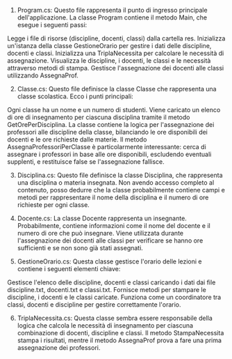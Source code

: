 1. Program.cs:
Questo file rappresenta il punto di ingresso principale dell'applicazione. La classe Program contiene il metodo Main, che esegue i seguenti passi:

Legge i file di risorse (discipline, docenti, classi) dalla cartella res.
Inizializza un'istanza della classe GestioneOrario per gestire i dati delle discipline, docenti e classi.
Inizializza una TriplaNecessita per calcolare le necessità di assegnazione.
Visualizza le discipline, i docenti, le classi e le necessità attraverso metodi di stampa.
Gestisce l'assegnazione dei docenti alle classi utilizzando AssegnaProf.


2. Classe.cs:
Questo file definisce la classe Classe che rappresenta una classe scolastica. Ecco i punti principali:

Ogni classe ha un nome e un numero di studenti.
Viene caricato un elenco di ore di insegnamento per ciascuna disciplina tramite il metodo GetOrePerDisciplina.
La classe contiene la logica per l'assegnazione dei professori alle discipline della classe, bilanciando le ore disponibili dei docenti e le ore richieste dalle materie.
Il metodo AssegnaProfessoriPerClasse è particolarmente interessante: cerca di assegnare i professori in base alle ore disponibili, escludendo eventuali supplenti, e restituisce false se l'assegnazione fallisce.


3. Disciplina.cs:
Questo file definisce la classe Disciplina, che rappresenta una disciplina o materia insegnata. Non avendo accesso completo al contenuto, posso dedurre che la classe probabilmente contiene campi e metodi per rappresentare il nome della disciplina e il numero di ore richieste per ogni classe.


4. Docente.cs:
La classe Docente rappresenta un insegnante. Probabilmente, contiene informazioni come il nome del docente e il numero di ore che può insegnare. Viene utilizzata durante l'assegnazione dei docenti alle classi per verificare se hanno ore sufficienti e se non sono già stati assegnati.


5. GestioneOrario.cs:
Questa classe gestisce l'orario delle lezioni e contiene i seguenti elementi chiave:


Gestisce l'elenco delle discipline, docenti e classi caricando i dati dai file discipline.txt, docenti.txt e classi.txt.
Fornisce metodi per stampare le discipline, i docenti e le classi caricate.
Funziona come un coordinatore tra classi, docenti e discipline per gestire correttamente l'orario.


6. TriplaNecessita.cs:
Questa classe sembra essere responsabile della logica che calcola le necessità di insegnamento per ciascuna combinazione di docenti, discipline e classi. Il metodo StampaNecessita stampa i risultati, mentre il metodo AssegnaProf prova a fare una prima assegnazione dei professori.
